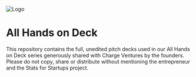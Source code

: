 ![Logo](sfs_logo.jpg)

# All Hands on Deck

This repository contains the full, unedited pitch decks used in our All Hands on Deck series generously shared with Charge Ventures by the founders. Please do not copy, share or distribute without mentioning the entrepreneur and the Stats for Startups project. 
